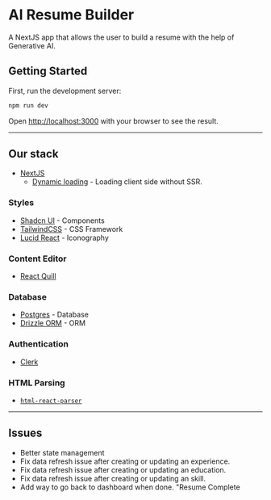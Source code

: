 # AI Resume Builder
A NextJS app that allows the user to build a resume with the help of Generative AI. 


## Getting Started

First, run the development server:

```bash
npm run dev
```

Open [http://localhost:3000](http://localhost:3000) with your browser to see the result.

---

## Our stack

- [NextJS](https://nextjs.org/)
  - [Dynamic loading](https://nextjs.org/docs/pages/building-your-application/optimizing/lazy-loading#with-no-ssr) - Loading client side without SSR.

### Styles
- [Shadcn UI](https://ui.shadcn.com/) - Components
- [TailwindCSS](https://tailwindcss.com/) - CSS Framework
- [Lucid React](https://lucide.dev/guide/packages/lucide-react) - Iconography

### Content Editor
- [React Quill](https://github.com/zenoamaro/react-quill)

### Database
- [Postgres]([https](https://www.postgresql.org/)) - Database
- [Drizzle ORM](https://orm.drizzle.team/docs/get-started/postgresql-new) - ORM

### Authentication
- [Clerk](https://clerk.com/)

### HTML Parsing

- [`html-react-parser`](https://www.npmjs.com/package/html-react-parser)

---

## Issues

- Better state management
- Fix data refresh issue after creating or updating an experience.
- Fix data refresh issue after creating or updating an education.
- Fix data refresh issue after creating or updating an skill.
- Add way to go back to dashboard when done. "Resume Complete
